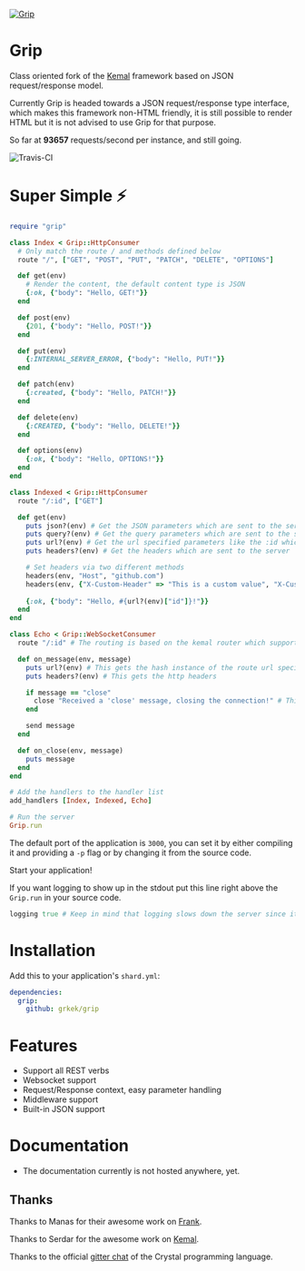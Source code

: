 
[![Grip](https://avatars0.githubusercontent.com/u/44188195?s=200&v=4)](https://github.com/grkek/grip)

# Grip

Class oriented fork of the [Kemal](https://kemalcr.com) framework based on JSON request/response model.

Currently Grip is headed towards a JSON request/response type interface, which makes this framework non-HTML friendly, 
it is still possible to render HTML but it is not advised to use Grip for that purpose.

So far at **93657** requests/second per instance, and still going.

![Travis-CI](https://travis-ci.com/grkek/grip.svg?branch=master)

# Super Simple ⚡️

```ruby
require "grip"

class Index < Grip::HttpConsumer
  # Only match the route / and methods defined below
  route "/", ["GET", "POST", "PUT", "PATCH", "DELETE", "OPTIONS"]

  def get(env)
    # Render the content, the default content type is JSON
    {:ok, {"body": "Hello, GET!"}}
  end

  def post(env)
    {201, {"body": "Hello, POST!"}}
  end

  def put(env)
    {:INTERNAL_SERVER_ERROR, {"body": "Hello, PUT!"}}
  end

  def patch(env)
    {:created, {"body": "Hello, PATCH!"}}
  end

  def delete(env)
    {:CREATED, {"body": "Hello, DELETE!"}}
  end

  def options(env)
    {:ok, {"body": "Hello, OPTIONS!"}}
  end
end

class Indexed < Grip::HttpConsumer
  route "/:id", ["GET"]

  def get(env)
    puts json?(env) # Get the JSON parameters which are sent to the server
    puts query?(env) # Get the query parameters which are sent to the server
    puts url?(env) # Get the url specified parameters like the :id which are sent to the server
    puts headers?(env) # Get the headers which are sent to the server

    # Set headers via two different methods
    headers(env, "Host", "github.com")
    headers(env, {"X-Custom-Header" => "This is a custom value", "X-Custom-Header-Two" => "This is a custom value"})
    
    {:ok, {"body": "Hello, #{url?(env)["id"]}!"}}
  end
end

class Echo < Grip::WebSocketConsumer
  route "/:id" # The routing is based on the kemal router which supports the same routing powers.

  def on_message(env, message)
    puts url?(env) # This gets the hash instance of the route url specified variables
    puts headers?(env) # This gets the http headers

    if message == "close"
      close "Received a 'close' message, closing the connection!" # This closes the connection
    end

    send message
  end

  def on_close(env, message)
    puts message
  end
end

# Add the handlers to the handler list
add_handlers [Index, Indexed, Echo]

# Run the server
Grip.run
```

The default port of the application is `3000`, 
you can set it by either compiling it and providing a `-p` flag or
by changing it from the source code.

Start your application!

If you want logging to show up in the stdout put this line right above the `Grip.run` in your source code.

```ruby
logging true # Keep in mind that logging slows down the server since it is an IO bound operation
```

# Installation

Add this to your application's `shard.yml`:

```yaml
dependencies:
  grip:
    github: grkek/grip
```

# Features

- Support all REST verbs
- Websocket support
- Request/Response context, easy parameter handling
- Middleware support
- Built-in JSON support

# Documentation

- The documentation currently is not hosted anywhere, yet.

## Thanks

Thanks to Manas for their awesome work on [Frank](https://github.com/manastech/frank).

Thanks to Serdar for the awesome work on [Kemal](https://github.com/kemalcr/kemal).

Thanks to the official [gitter chat](https://gitter.im/crystal-lang/crystal#) of the Crystal programming language.
